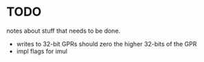 # TODO
notes about stuff that needs to be done.

- writes to 32-bit GPRs should zero the higher 32-bits of the GPR
- impl flags for imul
